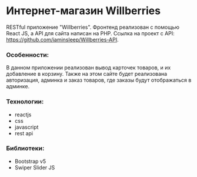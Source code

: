 # Интернет-магазин Willberries

RESTful приложение "Willberries". Фронтенд реализован с помощью React JS, а API для сайта написан на PHP.
Ссылка на проект с API: https://github.com/iaminsleep/Willberries-API.

### Особенности:

В данном приложении реализован вывод карточек товаров, и их добавление в корзину. Также на этом сайте будет реализована авторизация, админка и заказ товаров, где заказы будут отображаться в админке.

### Технологии:

- reactjs
- css
- javascript
- rest api

### Библиотеки:

- Bootstrap v5
- Swiper Slider JS
